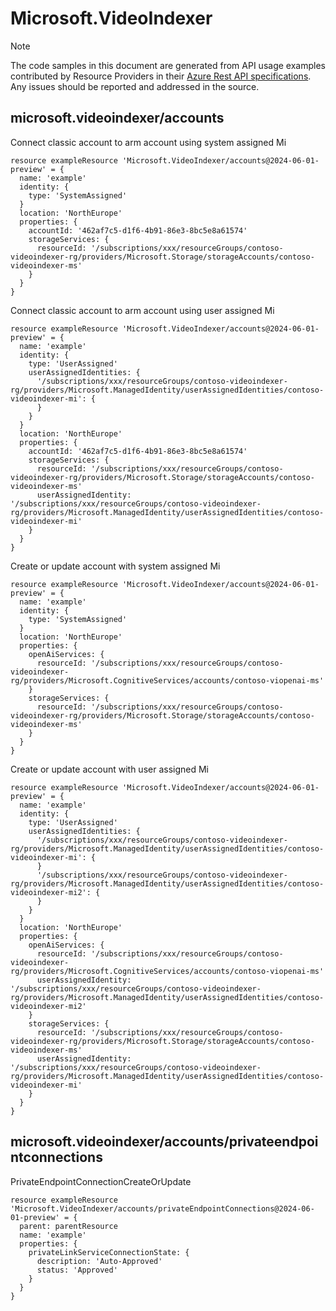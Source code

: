 # Microsoft.VideoIndexer
  
> [!NOTE]
> The code samples in this document are generated from API usage examples contributed by Resource Providers in their [Azure Rest API specifications](https://github.com/Azure/azure-rest-api-specs). Any issues should be reported and addressed in the source.


## microsoft.videoindexer/accounts

Connect classic account to arm account using system assigned Mi
```bicep
resource exampleResource 'Microsoft.VideoIndexer/accounts@2024-06-01-preview' = {
  name: 'example'
  identity: {
    type: 'SystemAssigned'
  }
  location: 'NorthEurope'
  properties: {
    accountId: '462af7c5-d1f6-4b91-86e3-8bc5e8a61574'
    storageServices: {
      resourceId: '/subscriptions/xxx/resourceGroups/contoso-videoindexer-rg/providers/Microsoft.Storage/storageAccounts/contoso-videoindexer-ms'
    }
  }
}
```

Connect classic account to arm account using user assigned Mi
```bicep
resource exampleResource 'Microsoft.VideoIndexer/accounts@2024-06-01-preview' = {
  name: 'example'
  identity: {
    type: 'UserAssigned'
    userAssignedIdentities: {
      '/subscriptions/xxx/resourceGroups/contoso-videoindexer-rg/providers/Microsoft.ManagedIdentity/userAssignedIdentities/contoso-videoindexer-mi': {
      }
    }
  }
  location: 'NorthEurope'
  properties: {
    accountId: '462af7c5-d1f6-4b91-86e3-8bc5e8a61574'
    storageServices: {
      resourceId: '/subscriptions/xxx/resourceGroups/contoso-videoindexer-rg/providers/Microsoft.Storage/storageAccounts/contoso-videoindexer-ms'
      userAssignedIdentity: '/subscriptions/xxx/resourceGroups/contoso-videoindexer-rg/providers/Microsoft.ManagedIdentity/userAssignedIdentities/contoso-videoindexer-mi'
    }
  }
}
```

Create or update account with system assigned Mi
```bicep
resource exampleResource 'Microsoft.VideoIndexer/accounts@2024-06-01-preview' = {
  name: 'example'
  identity: {
    type: 'SystemAssigned'
  }
  location: 'NorthEurope'
  properties: {
    openAiServices: {
      resourceId: '/subscriptions/xxx/resourceGroups/contoso-videoindexer-rg/providers/Microsoft.CognitiveServices/accounts/contoso-viopenai-ms'
    }
    storageServices: {
      resourceId: '/subscriptions/xxx/resourceGroups/contoso-videoindexer-rg/providers/Microsoft.Storage/storageAccounts/contoso-videoindexer-ms'
    }
  }
}
```

Create or update account with user assigned Mi
```bicep
resource exampleResource 'Microsoft.VideoIndexer/accounts@2024-06-01-preview' = {
  name: 'example'
  identity: {
    type: 'UserAssigned'
    userAssignedIdentities: {
      '/subscriptions/xxx/resourceGroups/contoso-videoindexer-rg/providers/Microsoft.ManagedIdentity/userAssignedIdentities/contoso-videoindexer-mi': {
      }
      '/subscriptions/xxx/resourceGroups/contoso-videoindexer-rg/providers/Microsoft.ManagedIdentity/userAssignedIdentities/contoso-videoindexer-mi2': {
      }
    }
  }
  location: 'NorthEurope'
  properties: {
    openAiServices: {
      resourceId: '/subscriptions/xxx/resourceGroups/contoso-videoindexer-rg/providers/Microsoft.CognitiveServices/accounts/contoso-viopenai-ms'
      userAssignedIdentity: '/subscriptions/xxx/resourceGroups/contoso-videoindexer-rg/providers/Microsoft.ManagedIdentity/userAssignedIdentities/contoso-videoindexer-mi2'
    }
    storageServices: {
      resourceId: '/subscriptions/xxx/resourceGroups/contoso-videoindexer-rg/providers/Microsoft.Storage/storageAccounts/contoso-videoindexer-ms'
      userAssignedIdentity: '/subscriptions/xxx/resourceGroups/contoso-videoindexer-rg/providers/Microsoft.ManagedIdentity/userAssignedIdentities/contoso-videoindexer-mi'
    }
  }
}
```

## microsoft.videoindexer/accounts/privateendpointconnections

PrivateEndpointConnectionCreateOrUpdate
```bicep
resource exampleResource 'Microsoft.VideoIndexer/accounts/privateEndpointConnections@2024-06-01-preview' = {
  parent: parentResource 
  name: 'example'
  properties: {
    privateLinkServiceConnectionState: {
      description: 'Auto-Approved'
      status: 'Approved'
    }
  }
}
```
